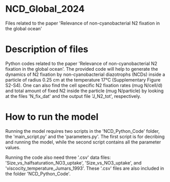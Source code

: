 # NCD_Global_2024
Files related to the paper 'Relevance of non-cyanobacterial N2 fixation in the global ocean'

# Description of files
Python codes related to the paper 'Relevance of non-cyanobacterial N2 fixation in the global ocean'. The provided code will help to generate the dynamics of N2 fixation by non-cyanobacterial diazotrophs (NCDs) inside a particle of radius 0.25 cm at the temperature 17°C (Supplementary Figure S2-S4). One can also find the cell specific N2 fixation rates (mug N/cell/d) and total amount of fixed N2 inside the particle (mug N/particle) by looking at the files 'N_fix_dat' and the output file 'J_N2_tot', respectively.

# How to run the model
Running the model requires two scripts in the 'NCD_Python_Code' folder, the 'main_script.py' and the 'parameters.py'. The first script is for decribing and running the model, while the second script contains all the parameter values.

Running the code also need three '.csv' data files: 'Size_vs_halfsaturation_NO3_uptake', 'Size_vs_NO3_uptake', and 'viscocity_temperature_Jumars_1993'. These '.csv' files are also included in the folder 'NCD_Python_Code'.
